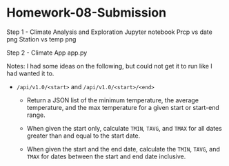 # Homework-08-Submission

Step 1 - Climate Analysis and Exploration
Jupyter notebook 
Prcp vs date png
Station vs temp png

Step 2 - Climate App
app.py  

Notes: I had some ideas on the following, but could not get it to run like I had wanted it to.
* `/api/v1.0/<start>` and `/api/v1.0/<start>/<end>`

  * Return a JSON list of the minimum temperature, the average temperature, and the max temperature for a given start or start-end range.

  * When given the start only, calculate `TMIN`, `TAVG`, and `TMAX` for all dates greater than and equal to the start date.

  * When given the start and the end date, calculate the `TMIN`, `TAVG`, and `TMAX` for dates between the start and end date inclusive.
